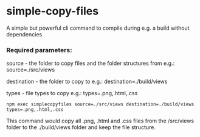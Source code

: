 # simple-copy-files
A simple but powerful cli command to compile during e.g. a build without dependencies

### Required parameters:

source - the folder to copy files and the folder structures from
e.g.: source=./src/views

destination - the folder to copy to
e.g.: destination=./build/views

types - file types to copy
e.g.: types=.png,.html,.css

```
npm exec simplecopyfiles source=./src/views destination=./build/views types=.png,.html,.css
```

This command would copy all .png, .html and .css files from the /src/views folder to the ./build/views folder and keep the file structure.